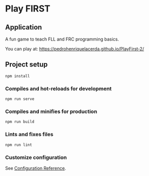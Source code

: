 # Play FIRST

## Application
A fun game to teach FLL and FRC programming basics.

You can play at: https://pedrohenriquelacerda.github.io/PlayFirst-2/

## Project setup
```
npm install
```

### Compiles and hot-reloads for development
```
npm run serve
```

### Compiles and minifies for production
```
npm run build
```

### Lints and fixes files
```
npm run lint
```

### Customize configuration
See [Configuration Reference](https://cli.vuejs.org/config/).
